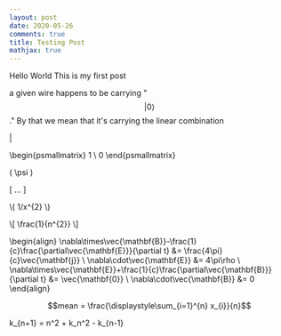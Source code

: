 ```yaml
---
layout: post
date: 2020-05-26
comments: true
title: Testing Post
mathjax: true
---
```


Hello World
This is my first post

a given wire happens to be carrying "$$\lvert 0\rangle$$."
By that we mean that it's carrying the linear combination

$\lvert$

$$$$\begin{psmallmatrix} 1 \\ 0 \end{psmallmatrix}$$$$

\( \psi \)

\[ ... \]

\\( 1/x^{2} \\)

\\[ \frac{1}{n^{2}} \\]


$$$$
\begin{align}
  \nabla\times\vec{\mathbf{B}}-\frac{1}{c}\frac{\partial\vec{\mathbf{E}}}{\partial t} &= \frac{4\pi}{c}\vec{\mathbf{j}} \\
  \nabla\cdot\vec{\mathbf{E}} &= 4\pi\rho \\
  \nabla\times\vec{\mathbf{E}}+\frac{1}{c}\frac{\partial\vec{\mathbf{B}}}{\partial t} &= \vec{\mathbf{0}} \\
  \nabla\cdot\vec{\mathbf{B}} &= 0
\end{align}
$$$$

$$mean = \frac{\displaystyle\sum_{i=1}^{n} x_{i}}{n}$$

k_{n+1} = n^2 + k_n^2 - k_{n-1}